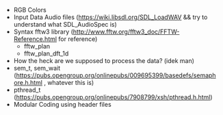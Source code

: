 * RGB Colors 
* Input Data Audio files (https://wiki.libsdl.org/SDL_LoadWAV && try to understand what SDL_AudioSpec is) 
* Syntax fftw3 library (http://www.fftw.org/fftw3_doc/FFTW-Reference.html for reference)
    * fftw_plan
    * fftw_plan_dft_1d
* How the heck are we supposed to process the data? (idek man)
* sem_t, sem_wait (https://pubs.opengroup.org/onlinepubs/009695399/basedefs/semaphore.h.html , whatever this is) 
* pthread_t (https://pubs.opengroup.org/onlinepubs/7908799/xsh/pthread.h.html)
* Modular Coding using header files
